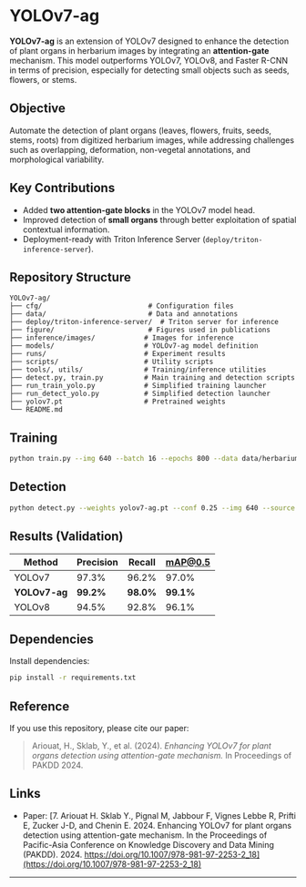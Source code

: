 # YOLOv7-ag

**YOLOv7-ag** is an extension of YOLOv7 designed to enhance the detection of plant organs in herbarium images by integrating an **attention-gate** mechanism. This model outperforms YOLOv7, YOLOv8, and Faster R-CNN in terms of precision, especially for detecting small objects such as seeds, flowers, or stems.

## Objective

Automate the detection of plant organs (leaves, flowers, fruits, seeds, stems, roots) from digitized herbarium images, while addressing challenges such as overlapping, deformation, non-vegetal annotations, and morphological variability.

## Key Contributions

- Added **two attention-gate blocks** in the YOLOv7 model head.
- Improved detection of **small organs** through better exploitation of spatial contextual information.
- Deployment-ready with Triton Inference Server (`deploy/triton-inference-server`).

## Repository Structure

```
YOLOv7-ag/
├── cfg/                          # Configuration files
├── data/                         # Data and annotations
├── deploy/triton-inference-server/  # Triton server for inference
├── figure/                       # Figures used in publications
├── inference/images/            # Images for inference
├── models/                      # YOLOv7-ag model definition
├── runs/                        # Experiment results
├── scripts/                     # Utility scripts
├── tools/, utils/               # Training/inference utilities
├── detect.py, train.py          # Main training and detection scripts
├── run_train_yolo.py            # Simplified training launcher
├── run_detect_yolo.py           # Simplified detection launcher
├── yolov7.pt                    # Pretrained weights
└── README.md
```

## Training

```bash
python train.py --img 640 --batch 16 --epochs 800 --data data/herbarium.yaml --cfg cfg/yolov7-ag.yaml --weights '' --name yolov7-ag --device 0
```

## Detection

```bash
python detect.py --weights yolov7-ag.pt --conf 0.25 --img 640 --source inference/images
```

##  Results (Validation)

| Method       | Precision | Recall | mAP@0.5 |
|--------------|-----------|--------|---------|
| YOLOv7       | 97.3%     | 96.2%  | 97.0%   |
| **YOLOv7-ag**| **99.2%** | **98.0%**| **99.1%** |
| YOLOv8       | 94.5%     | 92.8%  | 96.1%   |

## Dependencies

Install dependencies:

```bash
pip install -r requirements.txt
```

## Reference

If you use this repository, please cite our paper:

> Ariouat, H., Sklab, Y., et al. (2024). *Enhancing YOLOv7 for plant organs detection using attention-gate mechanism.* In Proceedings of PAKDD 2024.

## Links

- Paper: [7.	Ariouat H. Sklab Y., Pignal M, Jabbour F, Vignes Lebbe R, Prifti E, Zucker J-D, and Chenin E. 2024. Enhancing YOLOv7 for plant organs detection using attention-gate mechanism. In the Proceedings of Pacific-Asia Conference on Knowledge Discovery and Data Mining (PAKDD). 2024. https://doi.org/10.1007/978-981-97-2253-2_18](https://doi.org/10.1007/978-981-97-2253-2_18)


---
